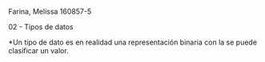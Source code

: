 Farina, Melissa 160857-5

02 - Tipos de datos

*Un tipo de dato es en realidad una representación binaria con la se puede clasificar un valor.
